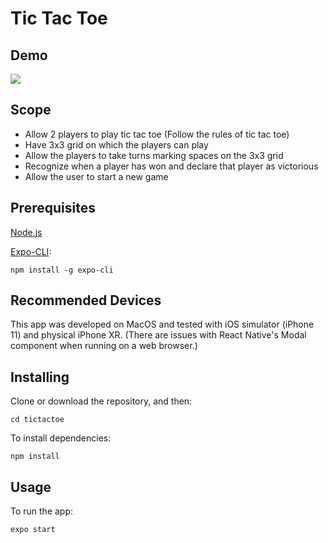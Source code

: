 # Tic Tac Toe

## Demo
![](.gif)

## Scope
* Allow 2 players to play tic tac toe (Follow the rules of tic tac toe)
* Have 3x3 grid on which the players can play
* Allow the players to take turns marking spaces on the 3x3 grid
* Recognize when a player has won and declare that player as victorious
* Allow the user to start a new game

## Prerequisites
[Node.js](https://nodejs.org/)

[Expo-CLI](https://expo.io/learn):
```
npm install -g expo-cli
```

## Recommended Devices
This app was developed on MacOS and tested with iOS simulator (iPhone 11) and physical iPhone XR.
(There are issues with React Native's Modal component when running on a web browser.)

## Installing
Clone or download the repository, and then:
```
cd tictactoe
```

To install dependencies:
```
npm install
```

## Usage
To run the app:
```bash
expo start
```
